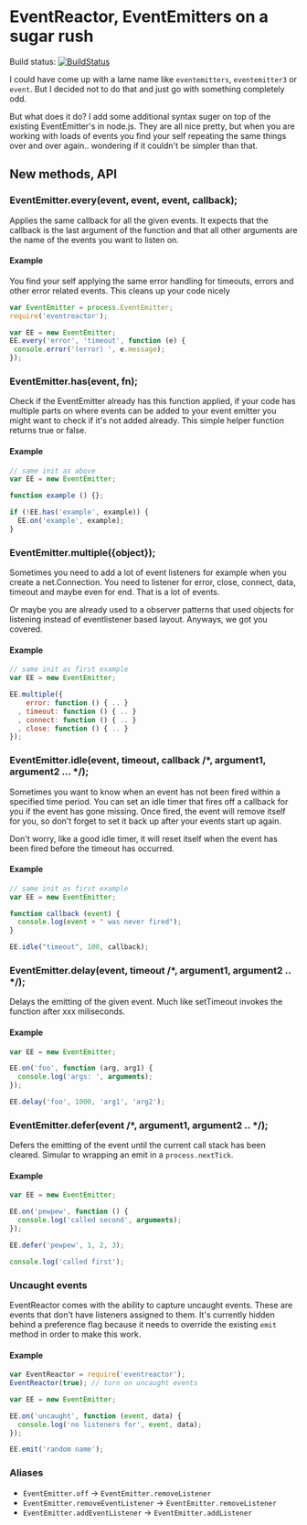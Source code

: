 # EventReactor, EventEmitters on a sugar rush

Build status: [![BuildStatus](https://secure.travis-ci.org/observing/eventreactor.png?branch=master)](http://travis-ci.org/observing/eventreactor)

I could have come up with a lame name like `eventemitters`, `eventemitter3` or
`event`. But I decided not to do that and just go with something completely odd.

But what does it do? I add some additional syntax suger on top of the existing
EventEmitter's in node.js. They are all nice pretty, but when you are working
with loads of events you find your self repeating the same things over and over
again.. wondering if it couldn't be simpler than that.

## New methods, API

### EventEmitter.every(event, event, event, callback);

Applies the same callback for all the given events. It expects that the callback
is the last argument of the function and that all other arguments are the name
of the events you want to listen on.

#### Example
You find your self applying the same error handling for timeouts, errors and
other error related events. This cleans up your code nicely

```js
var EventEmitter = process.EventEmitter;
require('eventreactor');

var EE = new EventEmitter;
EE.every('error', 'timeout', function (e) {
 console.error('(error) ', e.message);
});
```

### EventEmitter.has(event, fn);

Check if the EventEmitter already has this function applied, if your code has
multiple parts on where events can be added to your event emitter you might want
to check if it's not added already. This simple helper function returns true or
false.

#### Example

```js
// same init as above
var EE = new EventEmitter;

function example () {};

if (!EE.has('example', example)) {
  EE.on('example', example);
}
```

### EventEmitter.multiple({object});

Sometimes you need to add a lot of event listeners for example when you create a
net.Connection. You need to listener for error, close, connect, data, timeout
and maybe even for end. That is a lot of events.

Or maybe you are already used to a observer patterns that used objects for
listening instead of eventlistener based layout. Anyways, we got you covered.

#### Example

```js
// same init as first example
var EE = new EventEmitter;

EE.multiple({
    error: function () { .. }
  , timeout: function () { .. }
  , connect: function () { .. }
  , close: function () { .. }
});
```

### EventEmitter.idle(event, timeout, callback /*, argument1, argument2 ... */);

Sometimes you want to know when an event has not been fired within a specified
time period.  You can set an idle timer that fires off a callback for you if the
event has gone missing.  Once fired, the event will remove itself for you, so
don't forget to set it back up after your events start up again.

Don't worry, like a good idle timer, it will reset itself when the event has
been fired before the timeout has occurred.

#### Example

```js
// same init as first example
var EE = new EventEmitter;

function callback (event) {
  console.log(event + " was never fired");
}

EE.idle("timeout", 100, callback);
```

### EventEmitter.delay(event, timeout /*, argument1, argument2 .. */);

Delays the emitting of the given event. Much like setTimeout invokes the
function after xxx miliseconds.

#### Example

```js
var EE = new EventEmitter;

EE.on('foo', function (arg, arg1) {
  console.log('args: ', arguments);
});

EE.delay('foo', 1000, 'arg1', 'arg2');
```

### EventEmitter.defer(event /*, argument1, argument2 .. */);

Defers the emitting of the event until the current call stack has been cleared.
Simular to wrapping an emit in a `process.nextTick`.

#### Example

```js
var EE = new EventEmitter;

EE.on('pewpew', function () {
  console.log('called second', arguments);
});

EE.defer('pewpew', 1, 2, 3);

console.log('called first');
```

### Uncaught events

EventReactor comes with the ability to capture uncaught events. These are events
that don't have listeners assigned to them. It's currently hidden behind a
preference flag because it needs to override the existing `emit` method in order
to make this work.

#### Example

```js
var EventReactor = require('eventreactor');
EventReactor(true); // turn on uncaught events

var EE = new EventEmitter;

EE.on('uncaught', function (event, data) {
  console.log('no listeners for', event, data);
});

EE.emit('random name');
```

### Aliases

- `EventEmitter.off` -> `EventEmitter.removeListener`
- `EventEmitter.removeEventListener` -> `EventEmitter.removeListener`
- `EventEmitter.addEventListener` -> `EventEmitter.addListener`
